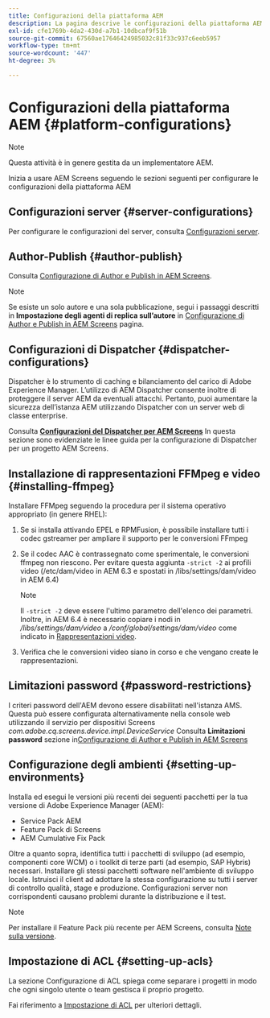 ```yaml
---
title: Configurazioni della piattaforma AEM
description: La pagina descrive le configurazioni della piattaforma AEM
exl-id: cfe1769b-4da2-430d-a7b1-10dbcaf9f51b
source-git-commit: 67560ae17646424985032c81f33c937c6eeb5957
workflow-type: tm+mt
source-wordcount: '447'
ht-degree: 3%

---
```


# Configurazioni della piattaforma AEM  {#platform-configurations}

>[!NOTE]
>
>Questa attività è in genere gestita da un implementatore AEM.

Inizia a usare AEM Screens seguendo le sezioni seguenti per configurare le configurazioni della piattaforma AEM

## Configurazioni server {#server-configurations}

Per configurare le configurazioni del server, consulta [Configurazioni server](https://experienceleague.adobe.com/en/docs/experience-manager-screens/user-guide/administering/configuring-screens-introduction#ServerConfiguration).

## Author-Publish {#author-publish}

Consulta [Configurazione di Author e Publish in AEM Screens](https://experienceleague.adobe.com/en/docs/experience-manager-screens/user-guide/administering/author-publish/author-and-publish).

>[!NOTE]
>
>Se esiste un solo autore e una sola pubblicazione, segui i passaggi descritti in **Impostazione degli agenti di replica sull’autore** in [Configurazione di Author e Publish in AEM Screens](https://experienceleague.adobe.com/en/docs/experience-manager-screens/user-guide/administering/author-publish/author-and-publish) pagina.

## Configurazioni di Dispatcher {#dispatcher-configurations}

Dispatcher è lo strumento di caching e bilanciamento del carico di Adobe Experience Manager. L’utilizzo di AEM Dispatcher consente inoltre di proteggere il server AEM da eventuali attacchi. Pertanto, puoi aumentare la sicurezza dell’istanza AEM utilizzando Dispatcher con un server web di classe enterprise.

Consulta **[Configurazioni del Dispatcher per AEM Screens](https://experienceleague.adobe.com/en/docs/experience-manager-screens/user-guide/administering/dispatcher-configurations-aem-screens)** In questa sezione sono evidenziate le linee guida per la configurazione di Dispatcher per un progetto AEM Screens.

## Installazione di rappresentazioni FFMpeg e video {#installing-ffmpeg}

Installare FFMpeg seguendo la procedura per il sistema operativo appropriato (in genere RHEL):

1. Se si installa attivando EPEL e RPMFusion, è possibile installare tutti i codec gstreamer per ampliare il supporto per le conversioni FFmpeg
1. Se il codec AAC è contrassegnato come sperimentale, le conversioni ffmpeg non riescono. Per evitare questa aggiunta `-strict -2` ai profili video (/etc/dam/video in AEM 6.3 e spostati in /libs/settings/dam/video in AEM 6.4)

   >[!NOTE]
   >
   >Il `-strict -2` deve essere l&#39;ultimo parametro dell&#39;elenco dei parametri. Inoltre, in AEM 6.4 è necessario copiare i nodi in */libs/settings/dam/video* a */conf/global/settings/dam/video* come indicato in [Rappresentazioni video](https://experienceleague.adobe.com/en/docs/experience-manager-screens/user-guide/authoring/product-features/generating-renditions).
1. Verifica che le conversioni video siano in corso e che vengano create le rappresentazioni.

## Limitazioni password {#password-restrictions}

I criteri password dell&#39;AEM devono essere disabilitati nell&#39;istanza AMS. Questa può essere configurata alternativamente nella console web utilizzando il servizio per dispositivi Screens *com.adobe.cq.screens.device.impl.DeviceService*
Consulta **Limitazioni password** sezione in[Configurazione di Author e Publish in AEM Screens](https://experienceleague.adobe.com/en/docs/experience-manager-screens/user-guide/administering/author-publish/author-and-publish)

## Configurazione degli ambienti {#setting-up-environments}

Installa ed esegui le versioni più recenti dei seguenti pacchetti per la tua versione di Adobe Experience Manager (AEM):

* Service Pack AEM
* Feature Pack di Screens
* AEM Cumulative Fix Pack

Oltre a quanto sopra, identifica tutti i pacchetti di sviluppo (ad esempio, componenti core WCM) o i toolkit di terze parti (ad esempio, SAP Hybris) necessari.
Installare gli stessi pacchetti software nell&#39;ambiente di sviluppo locale. Istruisci il client ad adottare la stessa configurazione su tutti i server di controllo qualità, stage e produzione. Configurazioni server non corrispondenti causano problemi durante la distribuzione e il test.

>[!NOTE]
>
>Per installare il Feature Pack più recente per AEM Screens, consulta [Note sulla versione](https://experienceleague.adobe.com/en/docs/experience-manager-screens/user-guide/aem-screens-introduction).

## Impostazione di ACL {#setting-up-acls}

La sezione Configurazione di ACL spiega come separare i progetti in modo che ogni singolo utente o team gestisca il proprio progetto.

Fai riferimento a [Impostazione di ACL](https://experienceleague.adobe.com/en/docs/experience-manager-screens/user-guide/administering/setting-up-acls) per ulteriori dettagli.
